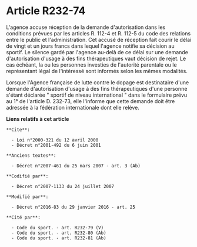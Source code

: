 # Article R232-74

L'agence accuse réception de la demande d'autorisation dans les conditions prévues par les articles R. 112-4 et R. 112-5 du
code des relations entre le public et l'administration. Cet accusé de réception fait courir le délai de vingt et un jours
francs dans lequel l'agence notifie sa décision au sportif. Le silence gardé par l'agence au-delà de ce délai sur une demande
d'autorisation d'usage à des fins thérapeutiques vaut décision de rejet. Le cas échéant, la ou les personnes investies de
l'autorité parentale ou le représentant légal de l'intéressé sont informés selon les mêmes modalités.

Lorsque l'Agence française de lutte contre le dopage est destinataire d'une demande d'autorisation d'usage à des fins
thérapeutiques d'une personne s'étant déclarée  "   sportif de niveau international " dans le formulaire prévu au 1° de
l'article D. 232-73, elle l'informe que cette demande doit être adressée à la fédération internationale dont elle relève.

**Liens relatifs à cet article**

	**Cite**:

	  - Loi n°2000-321 du 12 avril 2000
	  - Décret n°2001-492 du 6 juin 2001

	**Anciens textes**:

	  - Décret n°2007-461 du 25 mars 2007 - art. 3 (Ab)

	**Codifié par**:

	  - Décret n°2007-1133 du 24 juillet 2007

	**Modifié par**:

	  - Décret n°2016-83 du 29 janvier 2016 - art. 25

	**Cité par**:

	  - Code du sport. - art. R232-79 (V)
	  - Code du sport. - art. R232-80 (Ab)
	  - Code du sport. - art. R232-81 (Ab)
